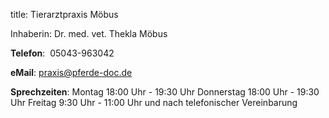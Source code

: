 title: Tierarztpraxis Möbus

Inhaberin:  Dr. med. vet. Thekla Möbus

**Telefon**:  05043-963042

**eMail**: praxis@pferde-doc.de

**Sprechzeiten**: Montag      18:00 Uhr - 19:30 Uhr
                  Donnerstag  18:00 Uhr - 19:30 Uhr
                  Freitag      9:30 Uhr - 11:00 Uhr
                  und nach telefonischer Vereinbarung
